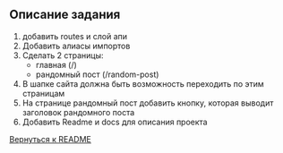 ## Описание задания
1. добавить routes и слой апи
2. Добавить алиасы импортов
3. Сделать 2 страницы:
	- главная (/)
	- рандомный пост (/random-post)
4. В шапке сайта должна быть возможность переходить по этим страницам
5. На странице рандомный пост добавить кнопку, которая выводит заголовок рандомного поста
6. Добавить Readme и docs для описания проекта

[Вернуться к README](../README.md)
